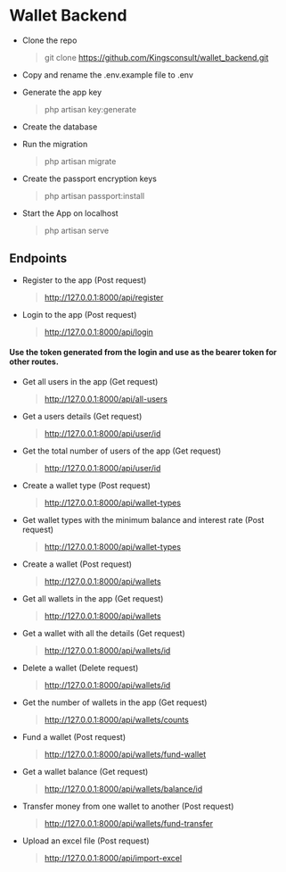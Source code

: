 
# Wallet Backend

- Clone the repo
    > git clone https://github.com/Kingsconsult/wallet_backend.git

-  Copy and rename the .env.example file to .env
- Generate the app key
    > php artisan key:generate
- Create the database
- Run the migration
    > php artisan migrate
- Create the passport encryption keys
    > php artisan passport:install
- Start the App on localhost
    > php artisan serve


## Endpoints 
- Register to the app (Post request)
    >http://127.0.0.1:8000/api/register
- Login to the app (Post request)
    > http://127.0.0.1:8000/api/login
#### Use the token generated from the login and use as the bearer token for other routes.
- Get all users in the app (Get request)
    > http://127.0.0.1:8000/api/all-users
 - Get a users details (Get request)
    >http://127.0.0.1:8000/api/user/id
- Get the total number of users of the app (Get request)
    >http://127.0.0.1:8000/api/user/id
- Create a wallet type (Post request)
    >http://127.0.0.1:8000/api/wallet-types
- Get wallet types with the minimum balance and interest rate (Post request)
    >http://127.0.0.1:8000/api/wallet-types
- Create a wallet (Post request)
    >http://127.0.0.1:8000/api/wallets
- Get all wallets in the app (Get request)
    >http://127.0.0.1:8000/api/wallets
- Get a wallet with all the details (Get request)
    >http://127.0.0.1:8000/api/wallets/id
- Delete a wallet (Delete request)
    >http://127.0.0.1:8000/api/wallets/id
- Get the number of wallets in the app (Get request)
    >http://127.0.0.1:8000/api/wallets/counts
- Fund a wallet (Post request)
    >http://127.0.0.1:8000/api/wallets/fund-wallet
- Get a wallet balance (Get request)
    >http://127.0.0.1:8000/api/wallets/balance/id
- Transfer money from one wallet to another (Post request)
    >http://127.0.0.1:8000/api/wallets/fund-transfer

- Upload an excel file (Post request)
    >http://127.0.0.1:8000/api/import-excel
